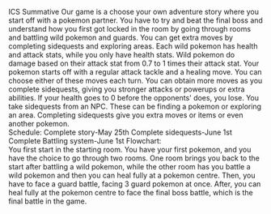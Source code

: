 ICS Summative
Our game is a choose your own adventure story where you start off with a pokemon partner. You have to try and beat the final boss and understand how you first got locked in the room by going through rooms and battling wild pokemon and guards. You can get extra moves by completing sidequests and exploring areas.
Each wild pokemon has health and attack stats, while you only have health stats. Wild pokemon do damage based on their attack stat from 0.7 to 1 times their attack stat. Your pokemon starts off with a regular attack tackle and a healing move. You can choose either of these moves each turn. You can obtain more moves as you complete sidequests, giving you stronger attacks or powerups or extra abilities. If your health goes to 0 before the opponents' does, you lose.
You take sidequests from an NPC. These can be finding a pokemon or exploring an area. Completing sidequests give you extra moves or items or even another pokemon.  
Schedule: Complete story-May 25th Complete sidequests-June 1st Complete Battling system-June 1st
Flowchart:  
You first start in the starting room. You have your first pokemon, and you have the choice to go through two rooms. One room brings you back to the start after battling a wild pokemon, while the other room has you battle a wild pokemon and then you can heal fully at a pokemon centre. Then, you have to face a guard battle, facing 3 guard pokemon at once. After, you can heal fully at the pokemon centre to face the final boss battle, which is the final battle in the game.
